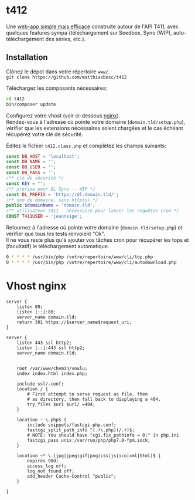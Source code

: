 # t412

Une [web-app simple mais efficace](https://mondedie.fr/viewtopic.php?id=8663) construite autour de l'API T411, avec quelques features sympa (téléchargement sur Seedbox, Syno (WIP), auto-téléchargement des séries, etc.).

## Installation

Clônez le dépot dans votre répertoire `www/`.  
`git clone https://github.com/matthiasbosc/t412`


Téléchargez les composants nécessaires:  
```bash
cd t412
bin/composer update
```

Configurez votre vhost (voir ci-dessous [nginx](#vhost-nginx)).  
Rendez-vous à l'adresse où pointe votre domaine (`domain.tld/setup.php`), vérifier que les extensions nécessaires soient chargées et le cas échéant récupérez votre clé de sécurité.  

Éditez le fichier `t412.class.php` et complétez les champs suivants:

```php
const DB_HOST = 'localhost';
const DB_NAME = '';
const DB_USER = '';
const DB_PASS = '';
/** clé de sécurité */
const KEY = "";
/** préfixe pour DL Syno -- WIP */
const DL_PREFIX = 'https://dl.domain.tld/';
/** nom de domaine, sans http(s) */
public $domainName = 'domain.tld';
/** utilisateur t411 - nécessaire pour lancer les requêtes cron */
CONST T411USER = 'jeanneige';
```

Retournez à l'adresse où pointe votre domaine (`domain.tld/setup.php`) et vérifier que tous les tests renvoient "Ok".  
Il ne vous reste plus qu'à ajouter vos tâches cron pour récupérer les tops et (facultatif) le téléchargement automatique.
```bash
0 * * * * /usr/bin/php /votre/repertoire/www/cli/top.php
0 * * * * /usr/bin/php /votre/repertoire/www/cli/autodownload.php
```

# Vhost nginx
```nginx
server {
    listen 80;
    listen [::]:80;
    server_name domain.tld;
    return 301 https://$server_name$request_uri;
}

server {
    listen 443 ssl http2;
    listen [::]:443 ssl http2;
    server_name domain.tld;


    root /var/www/chemin/voulu;
    index index.html index.php;

    include ssl/.conf;
    location / {
        # First attempt to serve request as file, then
        # as directory, then fall back to displaying a 404.
        try_files $uri $uri/ =404;
    }

    location ~ \.php$ {
        include snippets/fastcgi-php.conf;
        fastcgi_split_path_info ^(.+\.php)(/.+)$;
        # NOTE: You should have "cgi.fix_pathinfo = 0;" in php.ini
        fastcgi_pass unix:/var/run/php/php7.0-fpm.sock;
    }

    location ~* \.(jpg|jpeg|gif|png|css|js|ico|xml|html)$ {
        expires 90d;
        access_log off;
        log_not_found off;
        add_header Cache-Control "public";
    }

}
